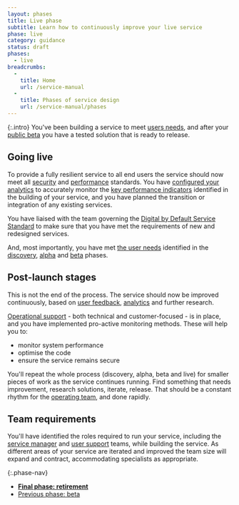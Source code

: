 ```yaml
---
layout: phases
title: Live phase
subtitle: Learn how to continuously improve your live service
phase: live
category: guidance
status: draft
phases:
  - live
breadcrumbs:
  -
    title: Home
    url: /service-manual
  -
    title: Phases of service design
    url: /service-manual/phases
---
```


{:.intro}
You've been building a service to meet [users needs](/service-manual/user-centered-design/user-needs.html), and after your [public beta](/service-manual/phases/beta.html) you have a tested solution that is ready to release.

## Going live

To provide a fully resilient service to all end users the service should now meet all [security](/service-manual/making-software/information-security.html) and [performance](/service-manual/measurement) standards. You have [configured your analytics](/service-manual/making-software/analytics-tools.html) to accurately monitor the [key performance indicators](/service-manual/measurement) identified in the building of your service, and you have planned the transition or integration of any existing services.

You have liaised with the team governing the [Digital by Default Service Standard](/service-manual/digital-by-default) to make sure that you have met the requirements of new and redesigned services.

And, most importantly, you have met [the user needs](/service-manual/user-centered-design/user-needs.html) identified in the [discovery](/service-manual/phases/discovery.html), [alpha](/service-manual/phases/alpha.html) and [beta](/service-manual/phases/beta.html) phases.

## Post-launch stages

This is not the end of the process. The service should now be improved continuously, based on [user feedback](/service-manual/operations/helpdesk.html), [analytics](/service-manual/operations/monitoring.html) and further research.

[Operational support](/service-manual/operations) - both technical and customer-focused - is in place, and you have implemented pro-active monitoring methods. These will help you to:

* monitor system performance
* optimise the code
* ensure the service remains secure

You'll repeat the whole process (discovery, alpha, beta and live) for smaller pieces of work as the service continues running. Find something that needs improvement, research solutions, iterate, release. That should be a constant rhythm for the [operating team](/service-manual/the-team), and done rapidly.

## Team requirements

You'll have identified the roles required to run your service, including the [service manager](/service-manual/the-team/service-manager.html) and [user support](/service-manual/operations/managing-user-support.html) teams, while building the service. As different areas of your service are iterated and improved the team size will expand and contract, accommodating specialists as appropriate.

{:.phase-nav}
* **[Final phase: retirement](/service-manual/phases/retirement.html)**
* [Previous phase: beta](/service-manual/phases/beta.html)
